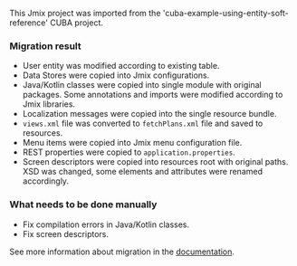 This Jmix project was imported from the 'cuba-example-using-entity-soft-reference' CUBA project.

### Migration result

* User entity was modified according to existing table.
* Data Stores were copied into Jmix configurations.
* Java/Kotlin classes were copied into single module with original packages. Some annotations and imports were modified according to Jmix libraries.
* Localization messages were copied into the single resource bundle.
* `views.xml` file was converted to `fetchPlans.xml` file and saved to resources.
* Menu items were copied into Jmix menu configuration file.
* REST properties were copied to `application.properties`.
* Screen descriptors were copied into resources root with original paths. XSD was changed, some elements and attributes were renamed accordingly.  
          
### What needs to be done manually

* Fix compilation errors in Java/Kotlin classes.
* Fix screen descriptors.    

See more information about migration in the [documentation](https://docs.jmix.io/jmix/cuba/index.html).